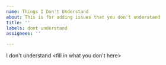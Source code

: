 ```yaml
---
name: Things I Don't Understand
about: This is for adding issues that you don't understand
title: ''
labels: dont understand
assignees: ''

---
```


I don't understand <fill in what you don't here>
